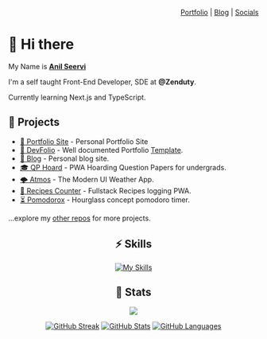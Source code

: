 <div align="right">

[Portfolio](https://anil.vercel.app) | [Blog](https://anil.vercel.app/blog) | [Socials](https://anil.pages.dev)

</div>

# 👋 Hi there 

My Name is [**Anil Seervi**](https://anil.vercel.app)
  
I'm a self taught Front-End Developer, SDE at **@Zenduty**.
  
Currently learning Next.js and TypeScript.

## 🚧 Projects

- [👀 Portfolio Site](https://anil.vercel.app) - Personal Portfolio Site
- [💼 DevFolio](https://devfolio.js.org) - Well documented Portfolio [Template](https://github.com/AnilSeervi/DevFolio).
- [📝 Blog](https://anil.gatsbyjs.io) - Personal blog site.
- [🎓 QP Hoard](https://qp.pages.dev) - PWA Hoarding Question Papers for undergrads.
- [🌩️ Atmos](https://atmos.pages.dev) - The Modern UI Weather App.
- [🥘 Recipes Counter](https://recipes-counter.web.app) - Fullstack Recipes logging PWA.
- [⏳ Pomodorox](https://pomodorox.pages.dev) - Hourglass concept pomodoro timer.

...explore my [other repos](https://github.com/AnilSeervi?tab=repositories) for more projects.

<div align="center">

## ⚡️ Skills

[![My Skills](https://skillicons.dev/icons?i=js,ts,react,vite,nextjs,gatsby,html,css,sass,md,tailwind,git,github,vscode,figma)](https://skillicons.dev)

</div>

<div align="center">

## 🔖 Stats

[![](https://komarev.com/ghpvc/?username=anilseervi&style=flat-square&color=C691E9)](https://github.com/antonkomarev/github-profile-views-counter)

[![GitHub Streak](https://github-readme-streak-stats.herokuapp.com?user=anilseervi&theme=material-palenight&hide_border=true)](https://git.io/streak-stats)
[![GitHub Stats](https://github-readme-stats.vercel.app/api?username=AnilSeervi&show_icons=true&hide_border=true&theme=material-palenight&count_private=true)](https://github.com/anuraghazra/github-readme-stats)
[![GitHub Languages](https://github-readme-stats.vercel.app/api/top-langs/?&username=AnilSeervi&layout=compact&hide_border=true&langs_count=8&theme=material-palenight)](https://github.com/anuraghazra/github-readme-stats)

</div>
<!--
**AnilSeervi/AnilSeervi** is a ✨ _special_ ✨ repository because its `README.md` (this file) appears on your GitHub profile.

Here are some ideas to get you started:

- 🔭 I’m currently working on ...
- 🌱 I’m currently learning ...
- 👯 I’m looking to collaborate on ...
- 🤔 I’m looking for help with ...
- 💬 Ask me about ...
- 📫 How to reach me: ...
- 😄 Pronouns: ...
- ⚡ Fun fact: ...
  -->
